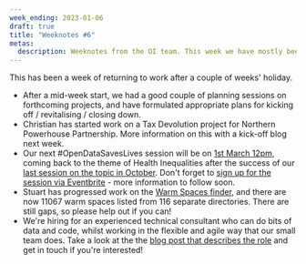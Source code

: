 ```yaml
---
week_ending: 2023-01-06
draft: true
title: "Weeknotes #6"
metas:
  description: Weeknotes from the OI team. This week we have mostly been returning to work
---
```


This has been a week of returning to work after a couple of weeks' holiday.

* After a mid-week start, we had a good couple of planning sessions on
  forthcoming projects, and have formulated appropriate plans for kicking off /
  revitalising / closing down.
* Christian has started work on a Tax Devolution project for Northern Powerhouse
  Partnership. More information on this with a kick-off blog next week.
* Our next #OpenDataSavesLives session will be on [1st March 12pm](https://opendatasaveslives.org/events/session-37-health-inequalities), coming back to the theme of Health Inequalities after the success of our [last session on the topic in October](https://opendatasaveslives.org/events/uxnufql80Bgj). Don't forget to [sign up for the session via Eventbrite](https://www.eventbrite.co.uk/e/opendatasaveslives-meeting-tickets-507526313867) - more information to follow soon.
* Stuart has progressed work on the [Warm Spaces finder](https://open-innovations.github.io/warm-spaces/),
  and there are now 11067 warm spaces listed from 116 separate directories.
  There are still gaps, so please help out if you can!
* We're hiring for an experienced technical consultant who can do bits of data
  and code, whilst working in the flexible and agile way that our small team
  does. Take a look at the the
  [blog post that describes the role](https://open-innovations.org/blog/2022-12-13-vacancy-data-projects-technical-consultant)
  and get in touch if you're interested!
